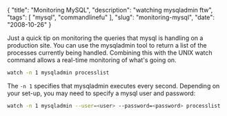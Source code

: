 {
    "title": "Monitoring MySQL",
    "description": "watching mysqladmin ftw",
    "tags": [
        "mysql",
        "commandlinefu"
    ],
    "slug": "monitoring-mysql",
    "date": "2008-10-26"
}

Just a quick tip on monitoring the queries that mysql is handling on a
production site. You can use the mysqladmin tool to return a list of the
processes currently being handled. Combining this with the UNIX watch
command allows a real-time monitoring of what's going on.

``` bash
watch -n 1 mysqladmin processlist
```

The `-n 1` specifies that mysqladmin executes every second. Depending on
your set-up, you may need to specify a mysql user and password:

``` bash
watch -n 1 mysqladmin --user=<user> --password=<password> processlist
```
